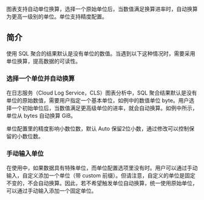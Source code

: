图表支持自动单位换算，选择一个原始单位后，当数值满足换算进率时，自动换算为更高一级别的单位。单位支持精度配置。

## 简介

使用 SQL 聚合的结果默认是没有单位的数值。当遇到以下这种情况时，需要采用单位换算，提高数据的可读性。


### 选择一个单位并自动换算

在日志服务（Cloud Log Service，CLS）图表分析中，SQL 聚合结果默认是没有单位的原始数值，需要用户指定一个基本单位，如例中的数值单位 byte。用户选择一个初始单位后，当数值满足更高级单位的进率，就会自动换算。如例中所示，单位从 bytes 自动换算 GiB。

单位配置里的精度影响小数位数，默认 Auto 保留2位小数，通过修改可以控制保留的小数位数。



### 手动输入单位

在使用中，如果数据具有特殊单位，而单位配置选项里没有时。用户可以通过手动输入，自定义添加一个单位（带 custom 前缀）。但请注意，自定义的单位是固定不变的，不会自动换算。因此，若不希望触发单位自动换算，统一使用原始单位，可以通过手动输入添加一个固定单位。




